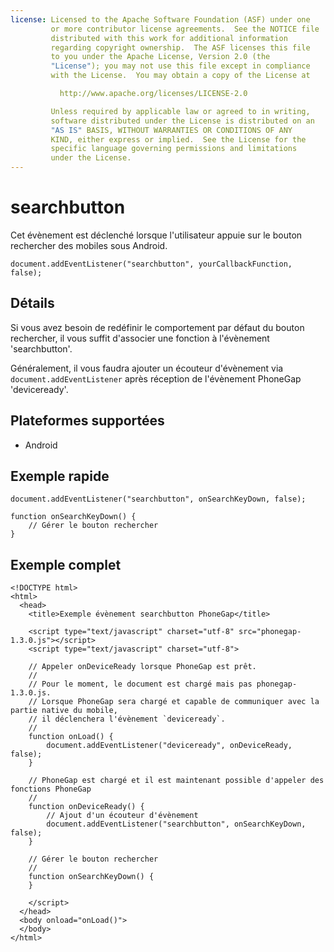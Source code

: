 ```yaml
---
license: Licensed to the Apache Software Foundation (ASF) under one
         or more contributor license agreements.  See the NOTICE file
         distributed with this work for additional information
         regarding copyright ownership.  The ASF licenses this file
         to you under the Apache License, Version 2.0 (the
         "License"); you may not use this file except in compliance
         with the License.  You may obtain a copy of the License at

           http://www.apache.org/licenses/LICENSE-2.0

         Unless required by applicable law or agreed to in writing,
         software distributed under the License is distributed on an
         "AS IS" BASIS, WITHOUT WARRANTIES OR CONDITIONS OF ANY
         KIND, either express or implied.  See the License for the
         specific language governing permissions and limitations
         under the License.
---
```


searchbutton
===========

Cet évènement est déclenché lorsque l'utilisateur appuie sur le bouton rechercher des mobiles sous Android.

    document.addEventListener("searchbutton", yourCallbackFunction, false);

Détails
-------

Si vous avez besoin de redéfinir le comportement par défaut du bouton rechercher, il vous suffit d'associer une fonction à l'évènement 'searchbutton'.

Généralement, il vous faudra ajouter un écouteur d'évènement via `document.addEventListener` après réception de l'évènement PhoneGap 'deviceready'.

Plateformes supportées
----------------------

- Android

Exemple rapide
--------------

    document.addEventListener("searchbutton", onSearchKeyDown, false);

    function onSearchKeyDown() {
        // Gérer le bouton rechercher
    }

Exemple complet
---------------

    <!DOCTYPE html>
    <html>
      <head>
        <title>Exemple évènement searchbutton PhoneGap</title>

        <script type="text/javascript" charset="utf-8" src="phonegap-1.3.0.js"></script>
        <script type="text/javascript" charset="utf-8">

        // Appeler onDeviceReady lorsque PhoneGap est prêt.
        //
        // Pour le moment, le document est chargé mais pas phonegap-1.3.0.js.
        // Lorsque PhoneGap sera chargé et capable de communiquer avec la partie native du mobile,
        // il déclenchera l'évènement `deviceready`.
        //
        function onLoad() {
            document.addEventListener("deviceready", onDeviceReady, false);
        }

        // PhoneGap est chargé et il est maintenant possible d'appeler des fonctions PhoneGap
        //
        function onDeviceReady() {
            // Ajout d'un écouteur d'évènement
            document.addEventListener("searchbutton", onSearchKeyDown, false);
        }

        // Gérer le bouton rechercher
        //
        function onSearchKeyDown() {
        }

        </script>
      </head>
      <body onload="onLoad()">
      </body>
    </html>
